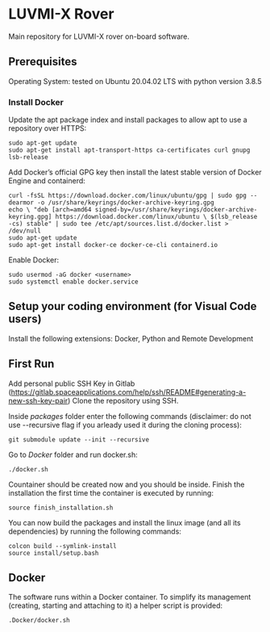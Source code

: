 # LUVMI-X Rover
Main repository for LUVMI-X rover on-board software.

## Prerequisites
Operating System: tested on Ubuntu 20.04.02 LTS with python version 3.8.5

### Install Docker
Update the apt package index and install packages to allow apt to use a repository over HTTPS:
```console
sudo apt-get update
sudo apt-get install apt-transport-https ca-certificates curl gnupg lsb-release
```
    
Add Docker’s official GPG key then install the latest stable version of Docker Engine and containerd:
```console    
curl -fsSL https://download.docker.com/linux/ubuntu/gpg | sudo gpg --dearmor -o /usr/share/keyrings/docker-archive-keyring.gpg 
echo \ "deb [arch=amd64 signed-by=/usr/share/keyrings/docker-archive-keyring.gpg] https://download.docker.com/linux/ubuntu \ $(lsb_release -cs) stable" | sudo tee /etc/apt/sources.list.d/docker.list > /dev/null 
sudo apt-get update
sudo apt-get install docker-ce docker-ce-cli containerd.io
```

Enable Docker:
```console
sudo usermod -aG docker <username>
sudo systemctl enable docker.service
```

## Setup your coding environment (for Visual Code users)

Install the following extensions: 
Docker, Python and Remote Development

## First Run
Add personal public SSH Key in Gitlab (https://gitlab.spaceapplications.com/help/ssh/README#generating-a-new-ssh-key-pair)
Clone the repository using SSH.

Inside _packages_ folder enter the following commands (disclaimer: do not use --recursive flag if you arleady used it during the cloning process):
```console
git submodule update --init --recursive
```

Go to _Docker_ folder and run docker.sh:
```console
./docker.sh
```

Countainer should be created now and you should be inside. Finish the installation the first time the container is executed by running:
```console
source finish_installation.sh
```    

You can now build the packages and install the linux image (and all its dependencies) by running the following commands:
```console
colcon build --symlink-install
source install/setup.bash
```

## Docker
The software runs within a Docker container. To simplify its management 
(creating, starting and attaching to it) a helper script is
provided:
```console
.Docker/docker.sh
```
